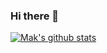 ### Hi there 👋

[![Mak's github stats](https://github-readme-stats.vercel.app/api?username=MakMuftic&hide=stars&count_private=true&show_icons=true&custom_title=Mak's%20github%20stats)](https://github.com/anuraghazra/github-readme-stats)

<!--
**MakMuftic/MakMuftic** is a ✨ _special_ ✨ repository because its `README.md` (this file) appears on your GitHub profile.

Here are some ideas to get you started:

- 🔭 I’m currently working on ...
- 🌱 I’m currently learning ...
- 👯 I’m looking to collaborate on ...
- 🤔 I’m looking for help with ...
- 💬 Ask me about ...
- 📫 How to reach me: ...
- 😄 Pronouns: ...
- ⚡ Fun fact: ...
-->
